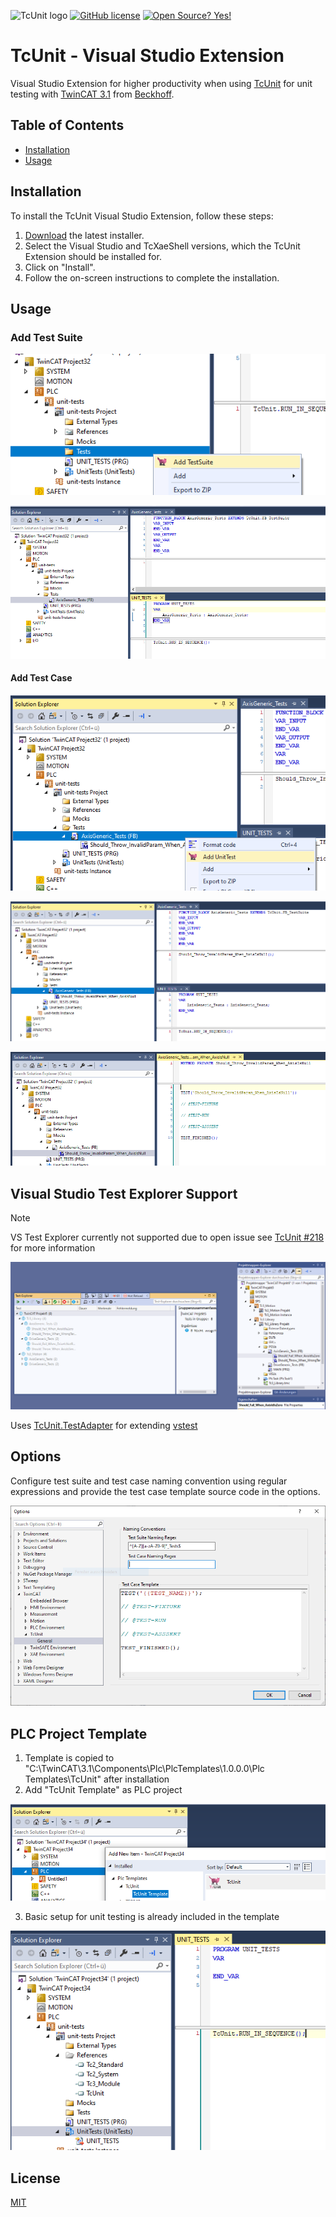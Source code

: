 ![TcUnit logo](https://github.com/philippleidig/TcUnit-VsExtension/blob/main/assets/TcUnit.png)
[![GitHub license](https://img.shields.io/github/license/Naereen/StrapDown.js.svg)](https://github.com/philippleidig/TcUnit-VsExtension/blob/main/LICENSE)
[![Open Source? Yes!](https://badgen.net/badge/Open%20Source%20%3F/Yes%21/blue?icon=github)](https://github.com/philippleidig/TcUnit-VsExtension)

# TcUnit - Visual Studio Extension
Visual Studio Extension for higher productivity when using [TcUnit](https://github.com/tcunit/TcUnit) for unit testing with [TwinCAT 3.1](https://www.beckhoff.com/twincat3/) from [Beckhoff](https://www.beckhoff.com).

## Table of Contents

- [Installation](#installation)
- [Usage](#usage)

## Installation

To install the TcUnit Visual Studio Extension, follow these steps:

1. [Download](https://github.com/philippleidig/TcUnit-VsExtension/releases/latest) the latest installer.
3. Select the Visual Studio and TcXaeShell versions, which the TcUnit Extension should be installed for.
4. Click on "Install".
5. Follow the on-screen instructions to complete the installation.

## Usage

### Add Test Suite

![add test suite command](./assets/images/add-test-suite-command.png)

![add test suite result](./assets/images/add-test-suite-result.png)

#### Add Test Case

![add test case command](./assets/images/add-test-case-command.png)

![add test case result](./assets/images/add-test-case-result.png)

![add test case template](./assets/images/add-test-case-template.png)

## Visual Studio Test Explorer Support

> [!NOTE]  
> VS Test Explorer currently not supported due to open issue
> see [TcUnit #218](https://github.com/tcunit/TcUnit/issues/218) for more information

![vs-test-explorer](/assets/images/vs-test-explorer.png)

Uses [TcUnit.TestAdapter](https://github.com/philippleidig/TcUnit-VsTestAdapter) for extending [vstest](https://github.com/microsoft/vstest)

## Options

Configure test suite and test case naming convention using regular expressions and provide the test case template source code in the options.

![vs-options](/assets/images/vs-options.png)

## PLC Project Template

1. Template is copied to "C:\TwinCAT\3.1\Components\Plc\PlcTemplates\1.0.0.0\Plc Templates\TcUnit" after installation
2. Add "TcUnit Template" as PLC project

![add tcunit template](./assets/images/add-tcunit-plc-template.png)

3. Basic setup for unit testing is already included in the template

![tcunit template](./assets/images/tcunit-plc-template.png)

## License
[MIT](./LICENSE.MD)